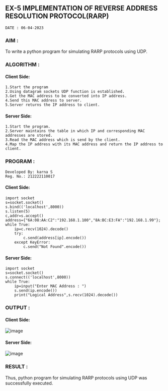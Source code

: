 ## EX-5 IMPLEMENTATION OF REVERSE ADDRESS RESOLUTION PROTOCOL(RARP)
```
DATE : 06-04-2023
```
### AIM :
To write a python program for simulating RARP protocols using UDP.
### ALGORITHM :
#### Client Side:
```
1.Start the program
2.Using datagram sockets UDP function is established.
3.Get the MAC address to be converted into IP address.
4.Send this MAC address to server.
5.Server returns the IP address to client.
```
#### Server Side:
```
1.Start the program.
2.Server maintains the table in which IP and corresponding MAC addresses are stored.
3.Read the MAC address which is send by the client.
4.Map the IP address with its MAC address and return the IP address to client.
```
### PROGRAM :
```
Developed By: karna S
Reg. No.: 212222110017
```
#### Client Side:
```
import socket
s=socket.socket()
s.bind(('localhost',8000))
s.listen(5)
c,addr=s.accept()
address={"6A:08:AA:C2":"192.168.1.100","8A:BC:E3:FA":"192.168.1.99"};
while True:
    ip=c.recv(1024).decode()
    try:
        c.send(address[ip].encode())
    except KeyError:
        c.send("Not Found".encode()) 
```
#### Server Side:
```
import socket
s=socket.socket()
s.connect(('localhost',8000))
while True:
    ip=input("Enter MAC Address : ")
    s.send(ip.encode())
    print("Logical Address",s.recv(1024).decode())
```
### OUTPUT :
#### Client Side:
![image](https://github.com/Pavan-Gv/EX-5/assets/94827772/50bbbf75-fbb7-4eab-a625-458a64beffe2)
#### Server Side:
![image](https://github.com/Pavan-Gv/EX-5/assets/94827772/95bd1a73-46ca-41cf-ac18-1042717f7f6d)
### RESULT :
Thus, python program for simulating RARP protocols using UDP was successfully executed.

